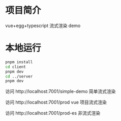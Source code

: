 
# 项目简介
vue+egg+typescript 流式渲染 demo

# 本地运行

```bash
pnpm install
cd client
pnpm dev
cd ../server
pnpm dev
```

访问 http://localhost:7001/simple-demo 简单流式渲染

访问 http://localhost:7001/prod vue 项目流式渲染

访问 http://localhost:7001/prod-es 非流式渲染
